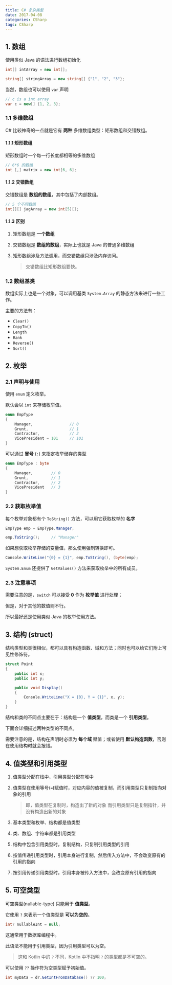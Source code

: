 ```yaml
---
title: C# 复杂类型
date: 2017-04-08
categories: CSharp
tags: CSharp
---
```


## 1. 数组

使用类似 Java 的语法进行数组初始化

```csharp
int[] intArray = new int[];

string[] stringArray = new string[] {"1", "2", "3"};
```

当然，数组也可以使用 `var` 声明

```csharp
// c is a int array
var c = new[] {1, 2, 3};
```


<!-- more -->

### 1.1 多维数组

C# 比较神奇的一点就是它有 **两种** 多维数组类型：矩形数组和交错数组。

#### 1.1.1 矩形数组

矩形数组时一个每一行长度都相等的多维数组

```csharp
// 6*6 的数组
int [,] matrix = new int[6, 6];
```

#### 1.1.2 交错数组

交错数组是 **数组的数组**，其中包括了内部数组。

```csharp
// 5 个不同数组
int[][] jagArray = new int[5][];
```

#### 1.1.3 区别

1. 矩形数组是 **一个数组**
2. 交错数组是 **数组的数组**，实际上也就是 Java 的普通多维数组
3. 矩形数组涉及方法调用，而交错数组只涉及内存访问。

    > 交错数组比矩形数组要快。

### 1.2 数组基类

数组实际上也是一个对象，可以调用基类 `System.Array` 的静态方法来进行一些工作。

 主要的方法有：

 - `Clear()`
 - `CopyTo()`
 - `Length`
 - `Rank`
 - `Reverse()`
 - `Sort()`

## 2. 枚举


<!-- more -->

### 2.1 声明与使用

使用 `enum` 定义枚举。

默认会以 `int` 来存储枚举值。

```csharp
enum EmpType
{
    Manager,                // 0
    Grunt,                  // 1
    Contractor,             // 2
    VicePresident = 101     // 101
}
```

可以通过 **冒号** (`:`) 来指定枚举储存的类型

```csharp
enum EmpType : byte
{
    Manager,        // 0
    Grunt,          // 1
    Contractor,     // 2
    VicePresident   // 3
}
```

### 2.2 获取枚举值

每个枚举对象都有个 `ToString()` 方法，可以用它获取枚举的 **名字**

```csharp
EmpType emp = EmpType.Manager;

emp.ToString();     // "Manager"
```

如果想获取枚举存储的变量值，那么使用强制转换即可。

```csharp
Console.WriteLine("{0} = {1}", emp.ToString(), (byte)emp);
```

`System.Enum` 还提供了 `GetValues()` 方法来获取枚举中的所有成员。

### 2.3 注意事项

需要注意的是，`switch` 可以接受 **0** 作为 **枚举值** 进行处理；

但是，对于其他的数值则不行。

所以最好还是使用类似 Java 的枚举使用方法。

## 3. 结构 (struct)

结构类型和类很相似，都可以具有构造函数、域和方法；同时也可以给它们附上可见性修饰符。

```csharp
struct Point
{
    public int x;
    public int y;

    public void Display()
    {
        Console.WriteLine("X = {0}, Y = {1}", x, y);
    }
}
```

结构和类的不同点主要在于：结构是一个 **值类型**，而类是一个 **引用类型**。

下面会详细描述两种类型的不同点。

需要注意的是，结构在声明时必须为 **每个域** 赋值；或者使用 **默认构造函数**，否则在使用结构时就会报错。


## 4. 值类型和引用类型

1. 值类型分配在栈中，引用类型分配在堆中
2. 值类型在使用等号(`=`)赋值时，对应内容的值被复制，而引用类型只复制指向对象的引用

    > 即，值类型在复制时，构造出了新的对象
    > 而引用类型只是复制指针，并没有构造出新的对象

3. 基本类型和枚举、结构都是值类型
4. 类、数组、字符串都是引用类型
5. 结构中包含引用类型时，复制结构，只复制引用类型的引用
6. 按值传递引用类型时，引用本身进行复制，然后传入方法中，不会改变原有的引用的指向
7. 按引用传递引用类型时，引用本身被传入方法中，会改变原有引用的指向

## 5. 可空类型

可空类型(nullable-type) 只能用于 **值类型**。

它使用 `?` 来表示一个值类型是 **可以为空的**。

```csharp
int? nullableInt = null;
```

这通常用于数据库编程中。

此语法不能用于引用类型，因为引用类型可以为空。

> 这和 Kotlin 中的 `?` 不同，Kotlin 中不指明 `?` 的类型都是不可空的。

可以使用 `??` 操作符为空类型赋予初始值。

```csharp
int myData = dr.GetIntFromDatabase() ?? 100;
```

